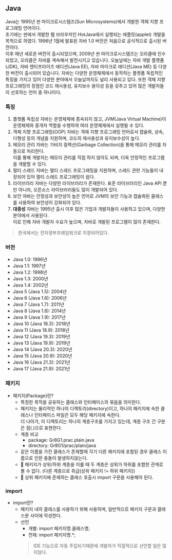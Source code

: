 ## Java
Java는 1995년 썬 마이크로시스템즈(Sun Microsystems)에서 개발한 객체 지향 프로그래밍 언어이다.  
초기에는 썬에서 개발한 웹 브라우저인 HotJava에서 실행되는 애플릿(applet) 개발을 목적으로 하였다.
1996년 1월에 발표된 자바 1.0 버전은 처음으로 공식적으로 출시된 버전이다.   
이후 매년 새로운 버전이 출시되었으며, 2009년 썬 마이크로시스템즈는 오라클에 인수되었고, 오라클은 자바를 계속해서 발전시키고 있습니다. 오늘날에는 자바 개발 플랫폼(JDK), 자바 엔터프라이즈 에디션(Java EE), 자바 마이크로 에디션(Java ME) 등 다양한 버전이 출시되어 있습니다.
자바는 다양한 운영체제에서 동작하는 플랫폼 독립적인 특징을 가지고 있어 다양한 분야에서 오늘날까지도 널리 사용되고 있다.
또한 객체 지향 프로그래밍의 장점인 코드 재사용성, 유지보수 용이성 등을 갖추고 있어 많은 개발자들이 선호하는 언어 중 하나이다.

### 특징
1. 플랫폼 독립성
  자바는 운영체제에 종속되지 않고, JVM(Java Virtual Machine)이 운영체제와 중개자 역할을 수행하여 여러 운영체제에서 실행될 수 있다.
2. 객체 지향 프로그래밍(OOP)
  자바는 객체 지향 프로그래밍 언어로서 캡슐화, 상속, 다형성 등의 개념을 지원하며, 코드의 재사용성과 유지보수성이 높다.
3. 메모리 관리
  자바는 가비지 컬렉션(Garbage Collection)을 통해 메모리 관리를 자동으로 처리한다.   
  이를 통해 개발자는 메모리 관리를 직접 하지 않아도 되며, 더욱 안정적인 프로그램을 개발할 수 있다.
4. 멀티 스레드
  자바는 멀티 스레드 프로그래밍을 지원하며, 스레드 관련 기능들이 내장되어 있어 멀티 스레드 프로그래밍이 쉽다.
5. 라이브러리 
  자바는 다양한 라이브러리가 존재한다. 표준 라이브러리인 Java API 뿐만 아니라, 오픈소스 라이브러리들도 많이 개발되어 있다.
6. 보안 
  자바는 안정성과 보안성이 높은 언어로 JVM의 보안 기능과 캡슐화된 클래스를 사용하여 보안성이 강화되어 있다.
7. **대중성**
  자바는 1995년 출시 이후 많은 기업과 개발자들이 사용하고 있으며, 다양한 분야에서 사용된다.  
  이로 인해 자바 개발자 수요가 높으며, 자바로 개발된 프로그램이 많이 존재한다.
  > 한국에서는 전자정부프레임워크로 지정되어있다.

### 버전
- Java 1.0: 1996년
- Java 1.1: 1997년
- Java 1.2: 1998년
- Java 1.3: 2000년
- Java 1.4: 2002년
- Java 5 (Java 1.5): 2004년
- Java 6 (Java 1.6): 2006년
- Java 7 (Java 1.7): 2011년
- Java 8 (Java 1.8): 2014년
- Java 9 (Java 1.9): 2017년
- Java 10 (Java 18.3): 2018년
- Java 11 (Java 18.9): 2018년
- Java 12 (Java 19.3): 2019년
- Java 13 (Java 19.9): 2019년
- Java 14 (Java 20.3): 2020년
- Java 15 (Java 20.9): 2020년
- Java 16 (Java 21.3): 2021년
- Java 17 (Java 21.9): 2021년

### 패키지
- 패키지(Package)란?
  - 특정한 목적을 공유하는 클래스와 인터페이스의 묶음을 의미한다.
  -  패키지는 물리적인 하나의 디렉토리(directory)이고, 하나의 패키지에 속한 클래스나 인터페이스 파일은 모두 해당 패키지에 속한다.  
     더 나아가, 이 디렉토리는 하나의 계층구조를 가지고 있는데, 계층 구조 간 구분은 점(.)으로 표현한다.
  - 계층 비교
    - package: Gr8G1.prac.plain.java
    - directory: Gr8G1/prac/plain/java
  - 같은 이름을 가진 클래스가 존재할때 각기 다른 패키지에 포함된 경우 클래스 이름으로 인한 충돌이 발생하지않는다.
  - :rotating_light: 패키지가 상위/하위 계층을 이룰 때 두 계층은 상위가 하위를 포함한 관계로 볼 수 없다. (다른 계층으로 취급(상위 패키지 != 하위 패키지))
  - :rotating_light: 상위 패키지에 존재하는 클래스 호출시 import 구문을 사용해야 된다.

### import
- import란?
  - 패키지 내의 클래스를 사용하기 위해 사용하며, 일반적으로 패키지 구문과 클래스문 사이에 작성한다.
  - 선언
    - 개별: import 패키지명.클래스명;
    - 전체: import 패키지명.*;
    > IDE 기능으로 자동 주입되기때문에 개발자가 직접적으로 선언할 일은 많지않다.
